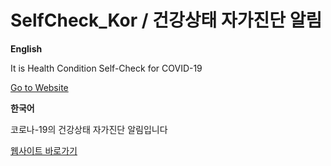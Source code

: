 # SelfCheck_Kor / 건강상태 자가진단 알림

**English**

It is Health Condition Self-Check for COVID-19

[Go to Website](http://kor-selfcheck.kro.kr/)

**한국어**

코로나-19의 건강상태 자가진단 알림입니다

[웹사이트 바로가기](http://kor-selfcheck.kro.kr/)